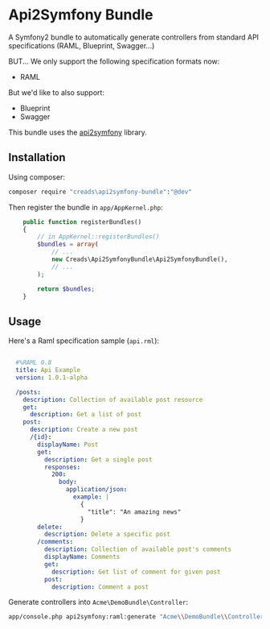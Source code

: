 # Api2Symfony Bundle

A Symfony2 bundle to automatically generate controllers from standard API specifications (RAML, Blueprint, Swagger...)

BUT... We only support the following specification formats now:

* RAML

But we'd like to also support:

* Blueprint
* Swagger

This bundle uses the [api2symfony](https://github.com/creads/api2symfony) library.

Installation
------------

Using composer:

```sh
composer require "creads\api2symfony-bundle":"@dev"
```

Then register the bundle in `app/AppKernel.php`:

```php
    public function registerBundles()
    {
        // in AppKernel::registerBundles()
        $bundles = array(
            // ...
            new Creads\Api2SymfonyBundle\Api2SymfonyBundle(),
            // ...
        );

        return $bundles;
    }
```

Usage
-----

Here's a Raml specification sample (`api.rml`):

```yaml

  #%RAML 0.8
  title: Api Example
  version: 1.0.1-alpha

  /posts:
    description: Collection of available post resource
    get:
      description: Get a list of post
    post:
      description: Create a new post
      /{id}:
        displayName: Post
        get:
          description: Get a single post
          responses:
            200:
              body:
                application/json:
                  example: |
                    {
                      "title": "An amazing news"
                    }
        delete:
          description: Delete a specific post
        /comments:
          description: Collection of available post's comments
          displayName: Comments
          get:
            description: Get list of comment for given post
          post:
            description: Comment a post
```

Generate controllers into `Acme\DemoBundle\Controller`:

```sh
app/console.php api2symfony:raml:generate "Acme\\DemoBundle\\Controller" api.raml
```
